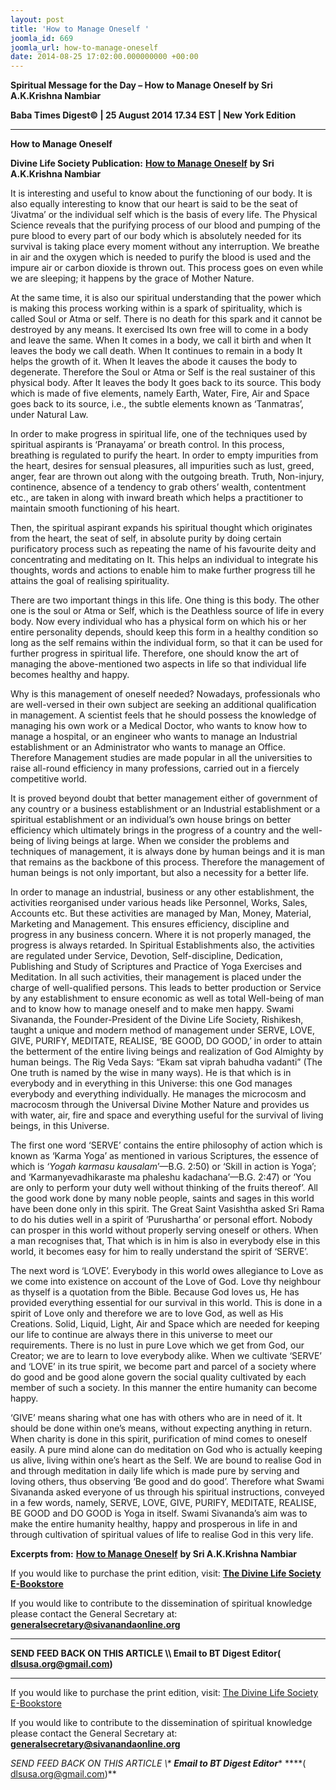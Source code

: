 ```yaml
---
layout: post
title: 'How to Manage Oneself '
joomla_id: 669
joomla_url: how-to-manage-oneself
date: 2014-08-25 17:02:00.000000000 +00:00
---
```

  

















































**Spiritual Message for the Day – How to Manage Oneself by Sri A.K.Krishna Nambiar**

**Baba Times Digest© | 25 August 2014 17.34 EST | New York Edition**

* * *  


**How to Manage Oneself**

**Divine Life Society Publication:** [**How to Manage Oneself**](http://www.dlshq.org/download/manage.htm#_VPID_1) **by Sri A.K.Krishna Nambiar**

It is interesting and useful to know about the functioning of our body. It is also equally interesting to know that our heart is said to be the seat of ‘Jivatma’ or the individual self which is the basis of every life. The Physical Science reveals that the purifying process of our blood and pumping of the pure blood to every part of our body which is absolutely needed for its survival is taking place every moment without any interruption. We breathe in air and the oxygen which is needed to purify the blood is used and the impure air or carbon dioxide is thrown out. This process goes on even while we are sleeping; it happens by the grace of Mother Nature.

At the same time, it is also our spiritual understanding that the power which is making this process working within is a spark of spirituality, which is called Soul or Atma or self. There is no death for this spark and it cannot be destroyed by any means. It exercised Its own free will to come in a body and leave the same. When It comes in a body, we call it birth and when It leaves the body we call death. When It continues to remain in a body It helps the growth of it. When It leaves the abode it causes the body to degenerate. Therefore the Soul or Atma or Self is the real sustainer of this physical body. After It leaves the body It goes back to its source. This body which is made of five elements, namely Earth, Water, Fire, Air and Space goes back to its source, i.e., the subtle elements known as ‘Tanmatras’, under Natural Law.

In order to make progress in spiritual life, one of the techniques used by spiritual aspirants is ‘Pranayama’ or breath control. In this process, breathing is regulated to purify the heart. In order to empty impurities from the heart, desires for sensual pleasures, all impurities such as lust, greed, anger, fear are thrown out along with the outgoing breath. Truth, Non-injury, continence, absence of a tendency to grab others’ wealth, contentment etc., are taken in along with inward breath which helps a practitioner to maintain smooth functioning of his heart.

Then, the spiritual aspirant expands his spiritual thought which originates from the heart, the seat of self, in absolute purity by doing certain purificatory process such as repeating the name of his favourite deity and concentrating and meditating on It. This helps an individual to integrate his thoughts, words and actions to enable him to make further progress till he attains the goal of realising spirituality.

There are two important things in this life. One thing is this body. The other one is the soul or Atma or Self, which is the Deathless source of life in every body. Now every individual who has a physical form on which his or her entire personality depends, should keep this form in a healthy condition so long as the self remains within the individual form, so that it can be used for further progress in spiritual life. Therefore, one should know the art of managing the above-mentioned two aspects in life so that individual life becomes healthy and happy.

Why is this management of oneself needed? Nowadays, professionals who are well-versed in their own subject are seeking an additional qualification in management. A scientist feels that he should possess the knowledge of managing his own work or a Medical Doctor, who wants to know how to manage a hospital, or an engineer who wants to manage an Industrial establishment or an Administrator who wants to manage an Office. Therefore Management studies are made popular in all the universities to raise all-round efficiency in many professions, carried out in a fiercely competitive world.

It is proved beyond doubt that better management either of government of any country or a business establishment or an Industrial establishment or a spiritual establishment or an individual’s own house brings on better efficiency which ultimately brings in the progress of a country and the well-being of living beings at large. When we consider the problems and techniques of management, it is always done by human beings and it is man that remains as the backbone of this process. Therefore the management of human beings is not only important, but also a necessity for a better life.

In order to manage an industrial, business or any other establishment, the activities reorganised under various heads like Personnel, Works, Sales, Accounts etc. But these activities are managed by Man, Money, Material, Marketing and Management. This ensures efficiency, discipline and progress in any business concern. Where it is not properly managed, the progress is always retarded. In Spiritual Establishments also, the activities are regulated under Service, Devotion, Self-discipline, Dedication, Publishing and Study of Scriptures and Practice of Yoga Exercises and Meditation. In all such activities, their management is placed under the charge of well-qualified persons. This leads to better production or Service by any establishment to ensure economic as well as total Well-being of man and to know how to manage oneself and to make men happy. Swami Sivananda, the Founder-President of the Divine Life Society, Rishikesh, taught a unique and modern method of management under SERVE, LOVE, GIVE, PURIFY, MEDITATE, REALISE, ‘BE GOOD, DO GOOD,’ in order to attain the betterment of the entire living beings and realization of God Almighty by human beings. The Rig Veda Says: “Ekam sat viprah bahudha vadanti” (The One truth is named by the wise in many ways). He is that which is in everybody and in everything in this Universe: this one God manages everybody and everything individually. He manages the microcosm and macrocosm through the Universal Divine Mother Nature and provides us with water, air, fire and space and everything useful for the survival of living beings, in this Universe.

The first one word ‘SERVE’ contains the entire philosophy of action which is known as ‘Karma Yoga’ as mentioned in various Scriptures, the essence of which is _‘Yogah karmasu kausalam_’—B.G. 2:50) or ‘Skill in action is Yoga’; and ‘Karmanyevadhikaraste ma phaleshu kadachana’—B.G. 2:47) or ‘You are only to perform your duty well without thinking of the fruits thereof’. All the good work done by many noble people, saints and sages in this world have been done only in this spirit. The Great Saint Vasishtha asked Sri Rama to do his duties well in a spirit of ‘Purushartha’ or personal effort. Nobody can prosper in this world without properly serving oneself or others. When a man recognises that, That which is in him is also in everybody else in this world, it becomes easy for him to really understand the spirit of ‘SERVE’.

The next word is ‘LOVE’. Everybody in this world owes allegiance to Love as we come into existence on account of the Love of God. Love thy neighbour as thyself is a quotation from the Bible. Because God loves us, He has provided everything essential for our survival in this world. This is done in a spirit of Love only and therefore we are to love God, as well as His Creations. Solid, Liquid, Light, Air and Space which are needed for keeping our life to continue are always there in this universe to meet our requirements. There is no lust in pure Love which we get from God, our Creator; we are to learn to love everybody alike. When we cultivate ‘SERVE’ and ‘LOVE’ in its true spirit, we become part and parcel of a society where do good and be good alone govern the social quality cultivated by each member of such a society. In this manner the entire humanity can become happy.

‘GIVE’ means sharing what one has with others who are in need of it. It should be done within one’s means, without expecting anything in return. When charity is done in this spirit, purification of mind comes to oneself easily. A pure mind alone can do meditation on God who is actually keeping us alive, living within one’s heart as the Self. We are bound to realise God in and through meditation in daily life which is made pure by serving and loving others, thus observing ‘Be good and do good’. Therefore what Swami Sivananda asked everyone of us through his spiritual instructions, conveyed in a few words, namely, SERVE, LOVE, GIVE, PURIFY, MEDITATE, REALISE, BE GOOD and DO GOOD is Yoga in itself. Swami Sivananda’s aim was to make the entire humanity healthy, happy and prosperous in life in and through cultivation of spiritual values of life to realise God in this very life.



**Excerpts from:** [**How to Manage Oneself**](http://www.dlshq.org/download/manage.htm#_VPID_1) **by Sri A.K.Krishna Nambiar**

If you would like to purchase the print edition, visit: **[The Divine Life Society E-Bookstore](http://www.dlshq.org/download/download.htm)**

If you would like to contribute to the dissemination of spiritual knowledge please contact the General Secretary at: [](mailto:%20%3Cscript%20type=%27text/javascript%27%3E%20%3C%21--%20var%20prefix%20=%20%27ma%27%20+%20%27il%27%20+%20%27to%27;%20var%20path%20=%20%27hr%27%20+%20%27ef%27%20+%20%27=%27;%20var%20addy57016%20=%20%27generalsecretary%27%20+%20%27@%27;%20addy57016%20=%20addy57016%20+%20%27sivanandaonline%27%20+%20%27.%27%20+%20%27org%27;%20document.write%28%27%3Ca%20%27%20+%20path%20+%20%27%5C%27%27%20+%20prefix%20+%20%27:%27%20+%20addy57016%20+%20%27%5C%27%3E%27%29;%20document.write%28addy57016%29;%20document.write%28%27%3C%5C/a%3E%27%29;%20//--%3E%5Cn%20%3C/script%3E%3Cscript%20type=%27text/javascript%27%3E%20%3C%21--%20document.write%28%27%3Cspan%20style=%5C%27display:%20none;%5C%27%3E%27%29;%20//--%3E%20%3C/script%3EThis%20email%20address%20is%20being%20protected%20from%20spambots.%20You%20need%20JavaScript%20enabled%20to%20view%20it.%20%3Cscript%20type=%27text/javascript%27%3E%20%3C%21--%20document.write%28%27%3C/%27%29;%20document.write%28%27span%3E%27%29;%20//--%3E%20%3C/script%3E?subject=Contribution%20to%20Dissemination%20of%20Spiritual%20Knowledge) **generalsecretary@sivanandaonline.org**

****

**SEND FEED BACK ON THIS ARTICLE \\\ Email to BT Digest Editor[](mailto:%20%3Cscript%20type=%27text/javascript%27%3E%20%3C%21--%20var%20prefix%20=%20%27ma%27%20+%20%27il%27%20+%20%27to%27;%20var%20path%20=%20%27hr%27%20+%20%27ef%27%20+%20%27=%27;%20var%20addy72654%20=%20%27dlsusa.org%27%20+%20%27@%27;%20addy72654%20=%20addy72654%20+%20%27gmail%27%20+%20%27.%27%20+%20%27com%27;%20document.write%28%27%3Ca%20%27%20+%20path%20+%20%27%5C%27%27%20+%20prefix%20+%20%27:%27%20+%20addy72654%20+%20%27%5C%27%3E%27%29;%20document.write%28addy72654%29;%20document.write%28%27%3C%5C/a%3E%27%29;%20//--%3E%5Cn%20%3C/script%3E%3Cscript%20type=%27text/javascript%27%3E%20%3C%21--%20document.write%28%27%3Cspan%20style=%5C%27display:%20none;%5C%27%3E%27%29;%20//--%3E%20%3C/script%3EThis%20email%20address%20is%20being%20protected%20from%20spambots.%20You%20need%20JavaScript%20enabled%20to%20view%20it.%20%3Cscript%20type=%27text/javascript%27%3E%20%3C%21--%20document.write%28%27%3C/%27%29;%20document.write%28%27span%3E%27%29;%20//--%3E%20%3C/script%3E?subject=DLS%20Posts)( [dlsusa.org@gmail.com](mailto:dlsusa.org@gmail.com))**



* * *



  

If you would like to purchase the print edition, visit: [The Divine Life Society E-Bookstore](http://www.dlshq.org/download/download.htm)

If you would like to contribute to the dissemination of spiritual knowledge please contact the General Secretary at: **[generalsecretary@sivanandaonline.org](mailto:generalsecretary@sivanandaonline.org)**

**SEND FEED BACK ON THIS ARTICLE \\\**  **Email to BT Digest Editor**** [](mailto:%20%3Cscript%20type=%27text/javascript%27%3E%20%3C%21--%20var%20prefix%20=%20%27ma%27%20+%20%27il%27%20+%20%27to%27;%20var%20path%20=%20%27hr%27%20+%20%27ef%27%20+%20%27=%27;%20var%20addy72654%20=%20%27dlsusa.org%27%20+%20%27@%27;%20addy72654%20=%20addy72654%20+%20%27gmail%27%20+%20%27.%27%20+%20%27com%27;%20document.write%28%27%3Ca%20%27%20+%20path%20+%20%27%5C%27%27%20+%20prefix%20+%20%27:%27%20+%20addy72654%20+%20%27%5C%27%3E%27%29;%20document.write%28addy72654%29;%20document.write%28%27%3C%5C/a%3E%27%29;%20//--%3E%5Cn%20%3C/script%3E%3Cscript%20type=%27text/javascript%27%3E%20%3C%21--%20document.write%28%27%3Cspan%20style=%5C%27display:%20none;%5C%27%3E%27%29;%20//--%3E%20%3C/script%3EThis%20email%20address%20is%20being%20protected%20from%20spambots.%20You%20need%20JavaScript%20enabled%20to%20view%20it.%20%3Cscript%20type=%27text/javascript%27%3E%20%3C%21--%20document.write%28%27%3C/%27%29;%20document.write%28%27span%3E%27%29;%20//--%3E%20%3C/script%3E?subject=DLS%20Posts)****( [dlsusa.org@gmail.com](mailto:dlsusa.org@gmail.com))**  
